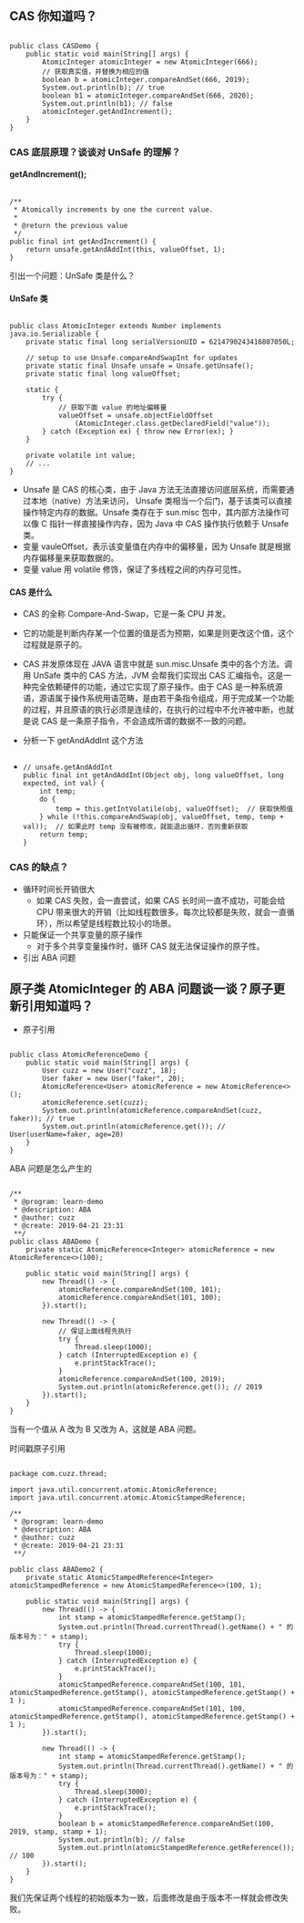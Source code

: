 ## CAS 你知道吗？

```

public class CASDemo {
    public static void main(String[] args) {
        AtomicInteger atomicInteger = new AtomicInteger(666);
        // 获取真实值，并替换为相应的值
        boolean b = atomicInteger.compareAndSet(666, 2019);
        System.out.println(b); // true
        boolean b1 = atomicInteger.compareAndSet(666, 2020);
        System.out.println(b1); // false
        atomicInteger.getAndIncrement();
    }
}
```

### CAS 底层原理？谈谈对 UnSafe 的理解？

#### getAndIncrement();

```

/**
 * Atomically increments by one the current value.
 *
 * @return the previous value
 */
public final int getAndIncrement() {
    return unsafe.getAndAddInt(this, valueOffset, 1);
}
```

引出一个问题：UnSafe 类是什么？

#### UnSafe 类

```

public class AtomicInteger extends Number implements java.io.Serializable {
    private static final long serialVersionUID = 6214790243416807050L;

    // setup to use Unsafe.compareAndSwapInt for updates
    private static final Unsafe unsafe = Unsafe.getUnsafe();
    private static final long valueOffset;

    static {
        try {
            // 获取下面 value 的地址偏移量
            valueOffset = unsafe.objectFieldOffset
                (AtomicInteger.class.getDeclaredField("value"));
        } catch (Exception ex) { throw new Error(ex); }
    }

    private volatile int value;
	// ...
}
```

- Unsafe 是 CAS 的核心类，由于 Java 方法无法直接访问底层系统，而需要通过本地（native）方法来访问， Unsafe  类相当一个后门，基于该类可以直接操作特定内存的数据。Unsafe 类存在于 sun.misc 包中，其内部方法操作可以像 C  指针一样直接操作内存，因为 Java 中 CAS 操作执行依赖于 Unsafe 类。 
- 变量 vauleOffset，表示该变量值在内存中的偏移量，因为 Unsafe 就是根据内存偏移量来获取数据的。
- 变量 value 用 volatile 修饰，保证了多线程之间的内存可见性。

#### CAS 是什么

- CAS    的全称 Compare-And-Swap，它是一条 CPU 并发。

- 它的功能是判断内存某一个位置的值是否为预期，如果是则更改这个值，这个过程就是原子的。

- CAS 并发原体现在 JAVA 语言中就是 sun.misc.Unsafe 类中的各个方法。调用 UnSafe 类中的 CAS  方法，JVM 会帮我们实现出 CAS 汇编指令。这是一种完全依赖硬件的功能，通过它实现了原子操作。由于 CAS  是一种系统源语，源语属于操作系统用语范畴，是由若干条指令组成，用于完成某一个功能的过程，并且原语的执行必须是连续的，在执行的过程中不允许被中断，也就是说  CAS 是一条原子指令，不会造成所谓的数据不一致的问题。 

- 分析一下 getAndAddInt 这个方法

  ```
  
  ```

- ```
  // unsafe.getAndAddInt
  public final int getAndAddInt(Object obj, long valueOffset, long expected, int val) {
      int temp;
      do {
          temp = this.getIntVolatile(obj, valueOffset);  // 获取快照值
      } while (!this.compareAndSwap(obj, valueOffset, temp, temp + val));  // 如果此时 temp 没有被修改，就能退出循环，否则重新获取
      return temp;
  }
  ```

### CAS 的缺点？

- 循环时间长开销很大
  - 如果 CAS 失败，会一直尝试，如果 CAS 长时间一直不成功，可能会给 CPU 带来很大的开销（比如线程数很多，每次比较都是失败，就会一直循环），所以希望是线程数比较小的场景。
- 只能保证一个共享变量的原子操作
  - 对于多个共享变量操作时，循环 CAS 就无法保证操作的原子性。
- 引出 ABA 问题

## 原子类 AtomicInteger 的 ABA 问题谈一谈？原子更新引用知道吗？

- 原子引用

  ```
  
  ```

```
public class AtomicReferenceDemo {
    public static void main(String[] args) {
        User cuzz = new User("cuzz", 18);
        User faker = new User("faker", 20);
        AtomicReference<User> atomicReference = new AtomicReference<>();
        atomicReference.set(cuzz);
        System.out.println(atomicReference.compareAndSet(cuzz, faker)); // true
        System.out.println(atomicReference.get()); // User(userName=faker, age=20)
    }
}
```

ABA 问题是怎么产生的

```

/**
 * @program: learn-demo
 * @description: ABA
 * @author: cuzz
 * @create: 2019-04-21 23:31
 **/
public class ABADemo {
    private static AtomicReference<Integer> atomicReference = new AtomicReference<>(100);

    public static void main(String[] args) {
        new Thread(() -> {
            atomicReference.compareAndSet(100, 101);
            atomicReference.compareAndSet(101, 100);
        }).start();

        new Thread(() -> {
            // 保证上面线程先执行
            try {
                Thread.sleep(1000);
            } catch (InterruptedException e) {
                e.printStackTrace();
            }
            atomicReference.compareAndSet(100, 2019);
            System.out.println(atomicReference.get()); // 2019
        }).start();
    }
}
```

当有一个值从 A 改为 B 又改为 A，这就是 ABA 问题。

时间戳原子引用

```

package com.cuzz.thread;

import java.util.concurrent.atomic.AtomicReference;
import java.util.concurrent.atomic.AtomicStampedReference;

/**
 * @program: learn-demo
 * @description: ABA
 * @author: cuzz
 * @create: 2019-04-21 23:31
 **/

public class ABADemo2 {
    private static AtomicStampedReference<Integer> atomicStampedReference = new AtomicStampedReference<>(100, 1);

    public static void main(String[] args) {
        new Thread(() -> {
            int stamp = atomicStampedReference.getStamp();
            System.out.println(Thread.currentThread().getName() + " 的版本号为：" + stamp);
            try {
                Thread.sleep(1000);
            } catch (InterruptedException e) {
                e.printStackTrace();
            }
            atomicStampedReference.compareAndSet(100, 101, atomicStampedReference.getStamp(), atomicStampedReference.getStamp() + 1 );
            atomicStampedReference.compareAndSet(101, 100, atomicStampedReference.getStamp(), atomicStampedReference.getStamp() + 1 );
        }).start();

        new Thread(() -> {
            int stamp = atomicStampedReference.getStamp();
            System.out.println(Thread.currentThread().getName() + " 的版本号为：" + stamp);
            try {
                Thread.sleep(3000);
            } catch (InterruptedException e) {
                e.printStackTrace();
            }
            boolean b = atomicStampedReference.compareAndSet(100, 2019, stamp, stamp + 1);
            System.out.println(b); // false
            System.out.println(atomicStampedReference.getReference()); // 100
        }).start();
    }
}
```

我们先保证两个线程的初始版本为一致，后面修改是由于版本不一样就会修改失败。